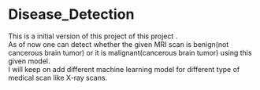# Disease_Detection

This is a initial version of this project of this project . 
<br>
As of now one can detect whether the given MRI scan is benign(not cancerous brain tumor) or it is malignant(cancerous brain tumor) using this given model. 
<br>
I will keep on add different machine learning model for different type of medical scan like X-ray scans. 
